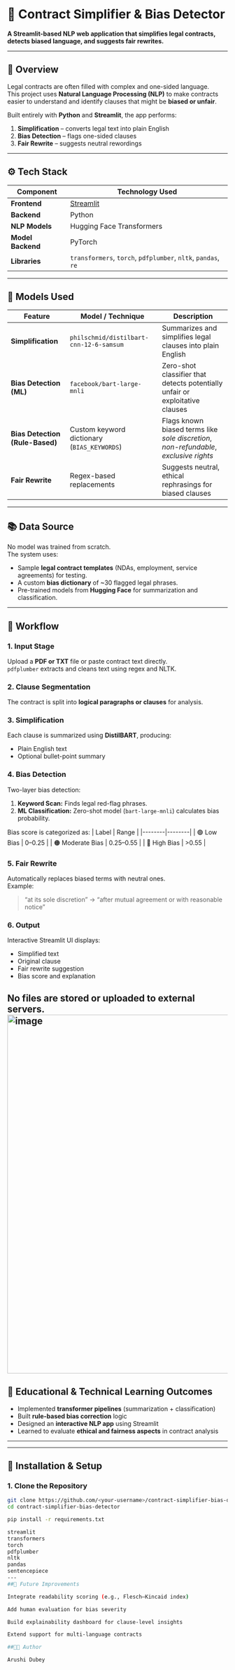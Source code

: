 # 🧠 Contract Simplifier & Bias Detector

**A Streamlit-based NLP web application that simplifies legal contracts, detects biased language, and suggests fair rewrites.**

---

## 🚀 Overview

Legal contracts are often filled with complex and one-sided language.  
This project uses **Natural Language Processing (NLP)** to make contracts easier to understand and identify clauses that might be **biased or unfair**.

Built entirely with **Python** and **Streamlit**, the app performs:
1. **Simplification** – converts legal text into plain English  
2. **Bias Detection** – flags one-sided clauses  
3. **Fair Rewrite** – suggests neutral rewordings

---

## ⚙️ Tech Stack

| Component | Technology Used |
|------------|----------------|
| **Frontend** | [Streamlit](https://streamlit.io/) |
| **Backend** | Python |
| **NLP Models** | Hugging Face Transformers |
| **Model Backend** | PyTorch |
| **Libraries** | `transformers`, `torch`, `pdfplumber`, `nltk`, `pandas`, `re` |

---

## 🧩 Models Used

| Feature | Model / Technique | Description |
|----------|------------------|--------------|
| **Simplification** | `philschmid/distilbart-cnn-12-6-samsum` | Summarizes and simplifies legal clauses into plain English |
| **Bias Detection (ML)** | `facebook/bart-large-mnli` | Zero-shot classifier that detects potentially unfair or exploitative clauses |
| **Bias Detection (Rule-Based)** | Custom keyword dictionary (`BIAS_KEYWORDS`) | Flags known biased terms like *sole discretion*, *non-refundable*, *exclusive rights* |
| **Fair Rewrite** | Regex-based replacements | Suggests neutral, ethical rephrasings for biased clauses |

---

## 📚 Data Source

No model was trained from scratch.  
The system uses:
- Sample **legal contract templates** (NDAs, employment, service agreements) for testing.  
- A custom **bias dictionary** of ~30 flagged legal phrases.  
- Pre-trained models from **Hugging Face** for summarization and classification.

---

## 🧮 Workflow

### 1. **Input Stage**
Upload a **PDF or TXT** file or paste contract text directly.  
`pdfplumber` extracts and cleans text using regex and NLTK.

### 2. **Clause Segmentation**
The contract is split into **logical paragraphs or clauses** for analysis.

### 3. **Simplification**
Each clause is summarized using **DistilBART**, producing:
- Plain English text
- Optional bullet-point summary

### 4. **Bias Detection**
Two-layer bias detection:
1. **Keyword Scan:** Finds legal red-flag phrases.  
2. **ML Classification:** Zero-shot model (`bart-large-mnli`) calculates bias probability.

Bias score is categorized as:
| Label | Range |
|--------|--------|
| 🟢 Low Bias | 0–0.25 |
| 🟠 Moderate Bias | 0.25–0.55 |
| 🔴 High Bias | >0.55 |

### 5. **Fair Rewrite**
Automatically replaces biased terms with neutral ones.  
Example:
> “at its sole discretion” → “after mutual agreement or with reasonable notice”

### 6. **Output**
Interactive Streamlit UI displays:
- Simplified text  
- Original clause  
- Fair rewrite suggestion  
- Bias score and explanation  

No files are stored or uploaded to external servers.
 <img width="1788" height="821" alt="image" src="https://github.com/user-attachments/assets/3ea873fe-ea4c-477d-8f25-dbae5f67fbfd" />
---

## 🧠 Educational & Technical Learning Outcomes

- Implemented **transformer pipelines** (summarization + classification)  
- Built **rule-based bias correction** logic  
- Designed an **interactive NLP app** using Streamlit  
- Learned to evaluate **ethical and fairness aspects** in contract analysis  

---


---

## 🧰 Installation & Setup

### 1. Clone the Repository
```bash
git clone https://github.com/<your-username>/contract-simplifier-bias-detector.git
cd contract-simplifier-bias-detector

pip install -r requirements.txt

streamlit
transformers
torch
pdfplumber
nltk
pandas
sentencepiece
---
##🔮 Future Improvements

Integrate readability scoring (e.g., Flesch–Kincaid index)

Add human evaluation for bias severity

Build explainability dashboard for clause-level insights

Extend support for multi-language contracts

##👩‍💻 Author

Arushi Dubey



